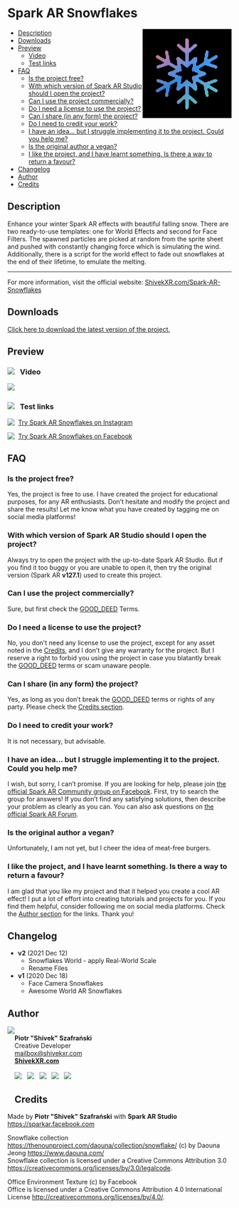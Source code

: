 # Spark AR Snowflakes
<img src="https://raw.githubusercontent.com/ShivekXR/Spark-AR-Snowflakes/main/icon.jpg" align="right" width="200px"/>

- [Description](#description)
- [Downloads](#downloads)
- [Preview](#preview)
  - [Video](#video)
  - [Test links](#test-links)
- [FAQ](#faq)
  - [Is the project free?](#is-the-project-free)
  - [With which version of Spark AR Studio should I open the project?](#with-which-version-of-spark-ar-studio-should-i-open-the-project)
  - [Can I use the project commercially?](#can-i-use-the-project-commercially)
  - [Do I need a license to use the project?](#do-i-need-a-license-to-use-the-project)
  - [Can I share (in any form) the project?](#can-i-share-in-any-form-the-project)
  - [Do I need to credit your work?](#do-i-need-to-credit-your-work)
  - [I have an idea… but I struggle implementing it to the project. Could you help me?](#i-have-an-idea-but-i-struggle-implementing-it-to-the-project-could-you-help-me)
  - [Is the original author a vegan?](#is-the-original-author-a-vegan)
  - [I like the project, and I have learnt something. Is there a way to return a favour?](#i-like-the-project-and-i-have-learnt-something-is-there-a-way-to-return-a-favour)
- [Changelog](#changelog)
- [Author](#author)
- [Credits](#credits)

## Description
Enhance your winter Spark AR effects with beautiful falling snow. There are two ready-to-use templates: one for World Effects and second for Face Filters. The spawned particles are picked at random from the sprite sheet and pushed with constantly changing force which is simulating the wind. Additionally, there is a script for the world effect to fade out snowflakes at the end of their lifetime, to emulate the melting.

---
For more information, visit the official website: [ShivekXR.com/Spark-AR-Snowflakes](http://ShivekXR.com/Spark-AR-Snowflakes)

## Downloads
[Click here to download the latest version of the project.](https://github.com/ShivekXR/Spark-AR-Snowflakes/archive/main.zip)

## Preview
### <img src="https://shivekxr.com/git/youtube.png" align="left" width="28"/>Video
<a href="https://www.youtube.com/watch?v=98xpVXfhE78" title="YouTube - Spark AR Snowflakes"><img src="https://shivekxr.com/git/spark_ar_snowflakes_yt.jpg"/></a>
### <p><img src="https://shivekxr.com/git/spark.png" align="left" width="28" padding="0"/>Test links</p>
<p><a href="https://www.instagram.com/ar/245049760284241/" title="Instagram filter"><img src="https://shivekxr.com/git/instagram.png" align="left" width="24"/>Try Spark AR Snowflakes on Instagram</a></p>
<p><a href="https://www.facebook.com/fbcameraeffects/tryit/245049760284241/" title="Facebook Camera Effects"><img src="https://shivekxr.com/git/facebook.png" align="left" width="24"/>Try Spark AR Snowflakes on Facebook</a></p>

## FAQ
### Is the project free?
Yes, the project is free to use. I have created the project for educational purposes, for any AR enthusiasts. Don’t hesitate and modify the project and share the results! Let me know what you have created by tagging me on social media platforms!  
### With which version of Spark AR Studio should I open the project?
Always try to open the project with the up-to-date Spark AR Studio. But if you find it too buggy or you are unable to open it, then try the original version (Spark AR **v127.1**) used to create this project.
### Can I use the project commercially?
Sure, but first check the [GOOD_DEED](https://ShivekXR.com/GoodDeed/) Terms.
### Do I need a license to use the project?
No, you don't need any license to use the project, except for any asset noted in the [Credits](#credits), and I don’t give any warranty for the project. But I reserve a right to forbid you using the project in case you blatantly break the [GOOD_DEED](https://ShivekXR.com/GoodDeed/) terms or scam unaware people.
### Can I share (in any form) the project?
Yes, as long as you don’t break the [GOOD_DEED](https://ShivekXR.com/GoodDeed/) terms or rights of any party. Please check the [Credits section](#credits).
### Do I need to credit your work?
It is not necessary, but advisable.
### I have an idea... but I struggle implementing it to the project. Could you help me?
I wish, but sorry, I can’t promise. If you are looking for help, please join [the official Spark AR Community group on Facebook](https://www.facebook.com/groups/SparkARcommunity). First, try to search the group for answers! If you don’t find any satisfying solutions, then describe your problem as clearly as you can. You can also ask questions on [the official Spark AR Forum](https://sparkar.facebook.com/forum).
### Is the original author a vegan?
Unfortunately, I am not yet, but I cheer the idea of meat-free burgers.
### I like the project, and I have learnt something. Is there a way to return a favour?
I am glad that you like my project and that it helped you create a cool AR effect! I put a lot of effort into creating tutorials and projects for you. If you find them helpful, consider following me on social media platforms. Check the [Author section](#author) for the links. Thank you!

## Changelog
- **v2** (2021 Dec 12)
  - Snowflakes World - apply Real-World Scale
  - Rename Files
- **v1** (2020 Dec 18)
  - Face Camera Snowflakes
  - Awesome World AR Snowflakes

## Author
<a href="https://ShivekXR.com" title="ShivekXR.com - Check my official website for more projects!"><img src="https://shivekxr.com/git/shivek.png" height="175px" align="left"/></a>
<br><b>Piotr "Shivek" Szafrański</b>
<br>Creative Developer
<br><a href="mailto:mailbox@shivekxr.com">mailbox@shivekxr.com</a>
<br><a href="https://ShivekXR.com" title="ShivekXR.com - Check my official website for more projects!"><b>ShivekXR.com</b></a>
<br>
<br><a href="https://www.facebook.com/ShivekXR" title="Like my Facebook profile"><img src="https://shivekxr.com/git/facebook.png" width="32px"/></a>
&nbsp;&nbsp;<a href="https://www.youtube.com/channel/UCY0Jnkgb4EEv3W77HmupJOg" title="Subscribe to my YouTube channel"><img src="https://shivekxr.com/git/youtube.png" width="32px"/></a>
&nbsp;&nbsp;<a href="https://www.instagram.com/ShivekXR" title="Follow me on Instagram"><img src="https://shivekxr.com/git/instagram.png" width="32px"/></a>
&nbsp;&nbsp;<a href="https://www.linkedin.com/in/PiotrSzafranski" title="Add me on LinkedIn"><img src="https://shivekxr.com/git/linkedin.png" width="32px"/></a>
&nbsp;&nbsp;<a href="https://twitter.com/ShivekXR" title="Follow me on Twitter"><img src="https://shivekxr.com/git/twitter.png" width="32px"/></a>

## Credits
Made by **Piotr "Shivek" Szafrański** with **Spark AR Studio** <https://sparkar.facebook.com>

Snowflake collection <https://thenounproject.com/daouna/collection/snowflake/> (c) by Daouna Jeong <https://www.daouna.com/><br>Snowflake collection is licensed under a Creative Commons Attribution 3.0 <https://creativecommons.org/licenses/by/3.0/legalcode>.

Office Environment Texture (c) by Facebook<br>Office is licensed under a Creative Commons Attribution 4.0 International License <http://creativecommons.org/licenses/by/4.0/>.